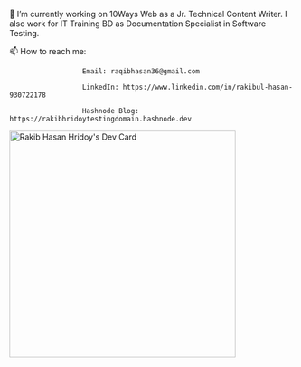 <!--
**RaqibHasanHridoy/RaqibHasanHridoy** is a ✨ _special_ ✨ repository because its `README.md` (this file) appears on your GitHub profile.

Here are some ideas to get you started:

🔭 I’m currently working on Bildnw as a Jr. Software QA Engineer.
- 🌱 I’m currently learning The era of Software Quality and Assurance 
- 👯 I’m looking to collaborate on ...
- 🤔 I’m looking for help with ...
- 💬 Ask me about ...
📫 How to reach me: Email: raqibhasan36@gmail.com
                      LinkedIn: https://www.linkedin.com/in/rakibul-hasan-930722178
                      Hashnode Blog: https://rakibhridoytestingdomain.hashnode.dev/
- 😄 Pronouns: ...
- ⚡ Fun fact: ...
-->

🔭 I’m currently working on 10Ways Web as a Jr. Technical Content Writer. I also work for IT Training BD as Documentation Specialist in Software Testing.


📫 How to reach me: 
                      
                      Email: raqibhasan36@gmail.com
                      
                      LinkedIn: https://www.linkedin.com/in/rakibul-hasan-930722178
                      
                      Hashnode Blog: https://rakibhridoytestingdomain.hashnode.dev
                      
<a href="https://app.daily.dev/RakibHridoy"><img src="https://api.daily.dev/devcards/b53d5acb1bcc4a868b2c72b78f4b4829.png?r=ggy" width="400" alt="Rakib Hasan Hridoy's Dev Card"/></a>
